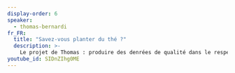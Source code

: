 ```yaml
---
display-order: 6
speaker:
  - thomas-bernardi
fr_FR:
  title: "Savez-vous planter du thé ?"
  description: >-
    Le projet de Thomas : produire des denrées de qualité dans le respect de la terre et du vivant, ni plus ni moins. C'est aussi l'occasion de créer les conditions pour transmettre des savoir-faire paysans, botaniques, jardiniers et artisanaux dans un cadre bucolique, à deux pas de l'Étang de Gruellau ; une zone naturelle de 60ha. Dans cette conférence, Thomas nous fait un retour d'expérience honnête avec ses joies, ses succès mais aussi ses doutes et ses "désillusions".
youtube_id: SIDnZIhg0ME
---
```

